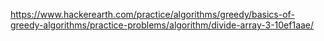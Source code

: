 https://www.hackerearth.com/practice/algorithms/greedy/basics-of-greedy-algorithms/practice-problems/algorithm/divide-array-3-10ef1aae/

